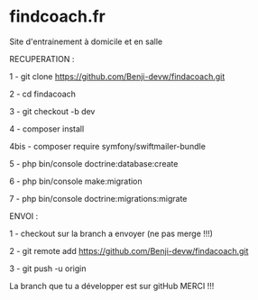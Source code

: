 # findcoach.fr
Site d'entrainement à domicile et en salle

RECUPERATION :

1 - git clone https://github.com/Benji-devw/findacoach.git

2 - cd findacoach

3 - git checkout -b dev

4 - composer install

4bis - composer require symfony/swiftmailer-bundle

5 - php bin/console doctrine:database:create

6 - php bin/console make:migration

7 - php bin/console doctrine:migrations:migrate


ENVOI :

1 - checkout sur la branch a envoyer (ne pas merge !!!)

2 - git remote add https://github.com/Benji-devw/findacoach.git

3 - git push -u origin



La branch que tu a développer est sur gitHub MERCI !!!
